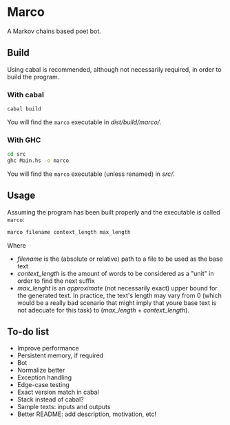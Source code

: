 # Marco

A Markov chains based poet bot.

## Build

Using cabal is recommended, although not necessarily required, in order to build the program.

### With cabal

```bash
cabal build
```

You will find the `marco` executable in _dist/build/marco/_.

### With GHC

```bash
cd src
ghc Main.hs -o marco
```

You will find the `marco` executable (unless renamed) in _src/_.

## Usage

Assuming the program has been built properly and the executable is called `marco`:

```bash
marco filename context_length max_length
```

Where

* *filename* is the (absolute or relative) path to a file to be used as the base text
* *context_length* is the amount of words to be considered as a "unit" in order to find the next suffix
* *max_lenght* is an *approximate* (not necessarily exact) upper bound for the generated text. In practice, the text's length may vary from 0 (which would be a really bad scenario that might imply that youre base text is not adecuate for this task) to (*max_length* + *context_length*).

## To-do list

* Improve performance
* Persistent memory, if required
* Bot
* Normalize better
* Exception handling
* Edge-case testing
* Exact version match in cabal
* Stack instead of cabal?
* Sample texts: inputs and outputs
* Better README: add description, motivation, etc!
